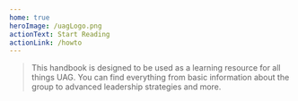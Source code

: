 ```yaml
---
home: true
heroImage: /uagLogo.png
actionText: Start Reading
actionLink: /howto
---
```


> This handbook is designed to be used as a learning resource for all things UAG. You can find everything from basic information about the group to advanced leadership strategies and more.
